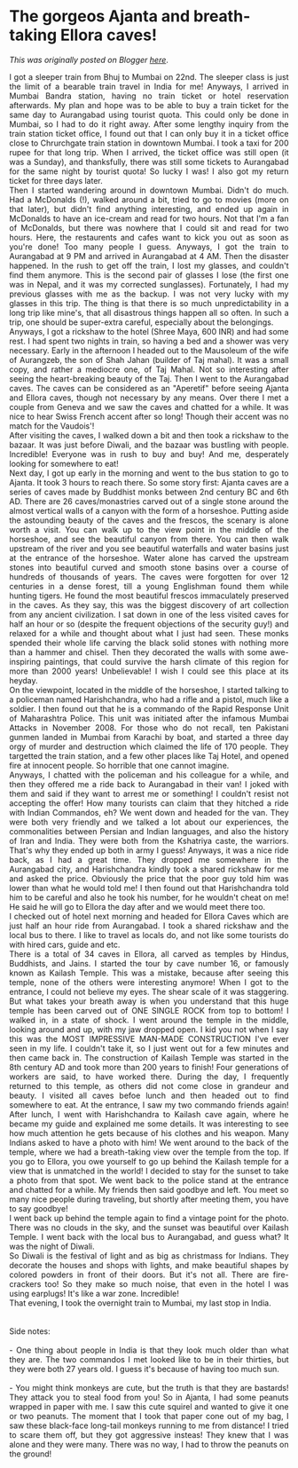 # The gorgeos Ajanta and breath-taking Ellora caves!

*This was originally posted on Blogger [here](https://photopensieve.blogspot.com/2011/10/gorgeos-ajanta-and-breath-taking-ellora.html)*.

<div></div><div><div style="text-align: justify;">I got a sleeper train from Bhuj to Mumbai on 22nd. The sleeper class is just the limit of a bearable train travel in India for me! Anyways, I arrived in Mumbai Bandra station, having no train ticket or hotel reservation afterwards. My plan and hope was to be able to buy a train ticket for the same day to Aurangabad using tourist quota. This could only be done in Mumbai, so I had to do it right away. After some lengthy inquiry from the train station ticket office, I found out that I can only buy it in a ticket office close to Chrurchgate train station in downtown Mumbai. I took a taxi for 200 rupee for that long trip. When I arrived, the ticket office was still open (it was a Sunday), and thanksfully, there was still some tickets to Aurangabad for the same night by tourist quota! So lucky I was! I also got my return ticket for three days later.&nbsp;</div><div style="text-align: justify;">Then I started wandering around in downtown Mumbai. Didn't do much. Had a McDonalds (!), walked around a bit, tried to go to movies (more on that later), but didn't find anything interesting, and ended up again in McDonalds to have an ice-cream and read for two hours. Not that I'm a fan of McDonalds, but there was nowhere that I could sit and read for two hours. Here, the restaurents and cafes want to kick you out as soon as you're done!  Too many people I guess. Anyways, I got the train to Aurangabad at 9 PM and arrived in Aurangabad at 4 AM. Then the disaster happened. In the rush to get off the train, I lost my glasses, and couldn't find them anymore. This is the second pair of glasses I lose (the first one was in Nepal, and it was my corrected sunglasses). Fortunately, I had my previous glasses with me as the backup. I was not very lucky with my glasses in this trip. The thing is that there is so much unpredictability in a long trip like mine's, that all disastrous things happen all so often. In such a trip, one should be super-extra careful, especially about the belongings.&nbsp;</div><div style="text-align: justify;">Anyways, I got a rickshaw to the hotel (Shree Maya, 600 INR) and had some rest. I had spent two nights in train, so having a bed and a shower was very necessary. Early in the afternoon I headed out to the Mausoleum of the wife of Aurangzeb, the son of Shah Jahan (builder of Taj mahal). It was a small copy, and rather a mediocre one, of Taj Mahal. Not so interesting after seeing the heart-breaking beauty of the Taj. Then I went to the Aurangabad caves. The caves can be considered as an "Aperetif" before seeing Ajanta and Ellora caves, though not necessary by any means. Over there I met a couple from Geneva and we saw the caves and chatted for a while. It was nice to hear Swiss French accent after so long! Though their accent was no match for the Vaudois'!&nbsp;</div><div style="text-align: justify;">After visiting the caves, I walked down a bit and then took a rickshaw to the bazaar. It was just before Diwali, and the bazaar was bustling with people. Incredible! Everyone was in rush to buy and buy! And me, desperately looking for somewhere to eat!&nbsp;</div><div style="text-align: justify;">Next day, I got up early in the morning and went to the bus station to go to Ajanta. It took 3 hours to reach there. So some story first: Ajanta caves are a series of caves made by Buddhist monks between 2nd century BC and 6th AD. There are 26 caves/monastries carved out of a single stone around the almost vertical walls of a canyon with the form of a horseshoe. Putting aside the astounding beauty of the caves and the frescos, the scenary is alone worth a visit. You can walk up to the view point in the middle of the horseshoe, and see the beautiful canyon from there. You can then walk upstream of the river and you see beautiful waterfalls and water basins just at the entrance of the horseshoe. Water alone has carved the upstream stones into beautiful curved and smooth stone basins over a course of hundreds of thousands of years. The caves were forgotten for over 12 centuries in a dense forest, till a young Englishman found them while hunting tigers. He found the most beautiful frescos immaculately preserved in the caves. As they say, this was the biggest discovery of art collection from any ancient civilization. I sat down in one of the less visited caves for half an hour or so (despite the frequent objections of the security guy!) and relaxed for a while and thought about what I just had seen. These monks spended their whole life carving the black solid stones with nothing more than a hammer and chisel. Then they decorated the walls with some awe-inspiring paintings, that could survive the harsh climate of this region for more than 2000 years! Unbelievable! I wish I could see this place at its heyday.&nbsp;</div><div style="text-align: justify;">On the viewpoint, located in the middle of the horseshoe, I started talking to a policeman named Harishchandra, who had a rifle and a pistol, much like a soldier. I then found out that he is a commando of the Rapid Response Unit of Maharashtra Police. This unit was initiated after the infamous Mumbai Attacks in November 2008. For those who do not recall, ten Pakistani gunmen landed in Mumbai from Karachi by boat, and started a three day orgy of murder and destruction which claimed the life of 170 people. They targetted the train station, and a few other places like Taj Hotel, and opened fire at innocent people. So horrible that one cannot imagine.&nbsp;</div><div style="text-align: justify;">Anyways, I chatted with the policeman and his colleague for a while, and then they offered me a ride back to Aurangabad in their van! I joked with them and said if they want to arrest me or something! I couldn't resist not accepting the offer! How many tourists can claim that they hitched a ride with Indian Commandos, eh? We went down and headed for the van. They were both very friendly and we talked a lot about our experiences, the commonalities between Persian and Indian languages, and also the history of Iran and India. They were both from the Kshatriya caste, the warriors. That's why they ended up both in army I guess! Anyways, it was a nice ride back, as I had a great time. They dropped me somewhere in the Aurangabad city, and Harishchandra kindly took a shared rickshaw for me and asked the price. Obviously the price that the poor guy told him was lower than what he would told me! I then found out that Harishchandra told him to be careful and also he took his number, for he wouldn't cheat on me! He said he will go to Ellora the day after and we would meet there too.&nbsp;</div><div style="text-align: justify;">I checked out of hotel next morning and headed for Ellora Caves which are just half an hour ride from Aurangabad. I took a shared rickshaw and the local bus to there. I like to travel as locals do, and not like some tourists do with hired cars, guide and etc.&nbsp;</div><div style="text-align: justify;">There is a total of 34 caves in Ellora, all carved as temples by Hindus, Buddhists, and Jains. I started the tour by cave number 16, or famously known as Kailash Temple. This was a mistake, because after seeing this temple, none of the others were interesting anymore! When I got to the entrance, I could not believe my eyes. The shear scale of it was staggering. But what takes your breath away is when you understand that this huge temple has been carved out of ONE SINGLE ROCK from top to bottom! I walked in, in a state of shock. I went around the temple in the middle, looking around and up, with my jaw dropped open. I kid you not when I say this was the MOST IMPRESSIVE MAN-MADE CONSTRUCTION I've ever seen in my life. I couldn't take it, so I just went out for a few minutes and then came back in. The construction of Kailash Temple was started in the 8th century AD and took more than 200 years to finish! Four generations of workers are said, to have worked there. During the day, I frequently returned to this temple, as others did not come close in grandeur and beauty. I visited all caves befoe lunch and then headed out to find somewhere to eat. At the entrance, I saw my two commando friends again! After lunch, I went with Harishchandra to Kailash cave again, where he became my guide and explained me some details. It was interesting to see how much attention he gets because of his clothes and his weapon. Many Indians asked to have a photo with him! We went around to the back of the temple, where we had a breath-taking view over the temple from the top. If you go to Ellora, you owe yourself to go up behind the Kailash temple for a view that is unmatched in the world! I decided to stay for the sunset to take a photo from that spot. We went back to the police stand at the entrance and chatted for a while.  My friends then said goodbye and left. You meet so many nice people during traveling, but shortly after meeting them, you have to say goodbye!&nbsp;</div><div style="text-align: justify;">I went back up behind the temple again to find a vintage point for the photo. There was no clouds in the sky, and the sunset was beautiful over Kailash Temple. I went back with the local bus to Aurangabad, and guess what? It was the night of Diwali.&nbsp;</div><div style="text-align: justify;">So Diwali is the festival of light and as big as christmass for Indians. They decorate the houses and shops with lights, and make beautiful shapes by colored powders in front of their doors. But it's not all. There are fire-crackers too! So they make so much noise, that even in the hotel I was using earplugs! It's like a war zone. Incredible!&nbsp;</div><div style="text-align: justify;">That evening, I took the overnight train to Mumbai, my last stop in India.&nbsp;</div><div style="text-align: justify;"><br />
</div><div style="text-align: justify;"><br />
</div><div style="text-align: justify;">Side notes:&nbsp;</div><div style="text-align: justify;"><br />
</div><div style="text-align: justify;">- One thing about people in India is that they look much older than what they are. The two commandos I met looked like to be in their thirties, but they were both 27 years old. I guess it's because of having too much sun.&nbsp;</div><div style="text-align: justify;"><br />
</div><div style="text-align: justify;">- You might think monkeys are cute, but the truth is that they are bastards! They attack you to steal food from you! So in Ajanta, I had some peanuts wrapped in paper with me. I saw this cute squirel and wanted to give it one or two peanuts. The moment that I took that paper cone out of my bag, I saw these black-face long-tail monkeys running to me from distance! I tried to scare them off, but they got aggressive insteas! They knew that I was alone and they were many. There was no way, I had to throw the peanuts on the ground!</div><div style="text-align: justify;"><br />
</div><div style="text-align: center;"><a href="https://blogger.googleusercontent.com/img/b/R29vZ2xl/AVvXsEiDitqCY0LDxInbWRVUsxJr_RrMEjwgZz9MQboqM25Yy7IdADN65sUFl4QYqTOvfz_WQRXS7BQCzUtMhlNVxI6_bE98tk5O3T62XfBzJi6QTPKYqudfBkuqH1cdigPEnJi0HtQG9uXxDCrZ/s1600/photo+1-702342.JPG"><img alt="" border="0" id="BLOGGER_PHOTO_ID_5668476803644409042" src="https://blogger.googleusercontent.com/img/b/R29vZ2xl/AVvXsEiDitqCY0LDxInbWRVUsxJr_RrMEjwgZz9MQboqM25Yy7IdADN65sUFl4QYqTOvfz_WQRXS7BQCzUtMhlNVxI6_bE98tk5O3T62XfBzJi6QTPKYqudfBkuqH1cdigPEnJi0HtQG9uXxDCrZ/s320/photo+1-702342.JPG" /></a></div></div><div><div style="text-align: justify;"><br />
</div><div style="text-align: justify;"><br />
</div><div style="text-align: center;"><a href="https://blogger.googleusercontent.com/img/b/R29vZ2xl/AVvXsEiA9UHnkCfOjG4lDpb4fp-tT0InUFnwBgTKhyffP_uAYYR6ggJ_fKxeVH90o-Hwkug8AymvDIFed6sgWqLSMURbv3VnwY01Jo9pHpk5c2rWX8Fvd6qKj51czQNujOpIDKKtIwQbiiYMo4bQ/s1600/photo+2-703456.JPG"><img alt="" border="0" id="BLOGGER_PHOTO_ID_5668476806173844162" src="https://blogger.googleusercontent.com/img/b/R29vZ2xl/AVvXsEiA9UHnkCfOjG4lDpb4fp-tT0InUFnwBgTKhyffP_uAYYR6ggJ_fKxeVH90o-Hwkug8AymvDIFed6sgWqLSMURbv3VnwY01Jo9pHpk5c2rWX8Fvd6qKj51czQNujOpIDKKtIwQbiiYMo4bQ/s320/photo+2-703456.JPG" /></a></div></div><div><div style="text-align: justify;"><br />
</div><div style="text-align: justify;"><br />
</div><div style="text-align: center;"><a href="https://blogger.googleusercontent.com/img/b/R29vZ2xl/AVvXsEhWZcfbBoJykHduQ8KGQuUJJj2tZsuP9tGmQwqsPEcM6CqW5wa66Ge2srgrjrwrcwEzB5eBVJT3przKC1BVnx9cJxJiEijFgw9-Afe8b9VAKxSpfgVmO8Fl4m9Ak4j8M0RI8dGvWLt2HMtB/s1600/photo+3-704828.JPG"><img alt="" border="0" id="BLOGGER_PHOTO_ID_5668476809516629058" src="https://blogger.googleusercontent.com/img/b/R29vZ2xl/AVvXsEhWZcfbBoJykHduQ8KGQuUJJj2tZsuP9tGmQwqsPEcM6CqW5wa66Ge2srgrjrwrcwEzB5eBVJT3przKC1BVnx9cJxJiEijFgw9-Afe8b9VAKxSpfgVmO8Fl4m9Ak4j8M0RI8dGvWLt2HMtB/s320/photo+3-704828.JPG" /></a></div></div><div><div style="text-align: justify;"><br />
</div><div style="text-align: justify;"><br />
</div><div style="text-align: justify;"><br />
</div></div>